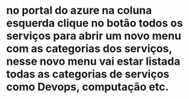 # no portal do azure na coluna esquerda clique no botão todos os serviços para abrir um novo menu com as categorias dos serviços, nesse novo menu vai estar listada todas as categorias de serviços como Devops, computação etc.

